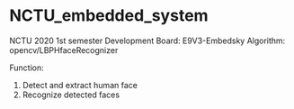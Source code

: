 # NCTU_embedded_system
NCTU 2020 1st semester
Development Board: E9V3-Embedsky
Algorithm: opencv/LBPHfaceRecognizer

Function:
1. Detect and extract human face 
2. Recognize detected faces
